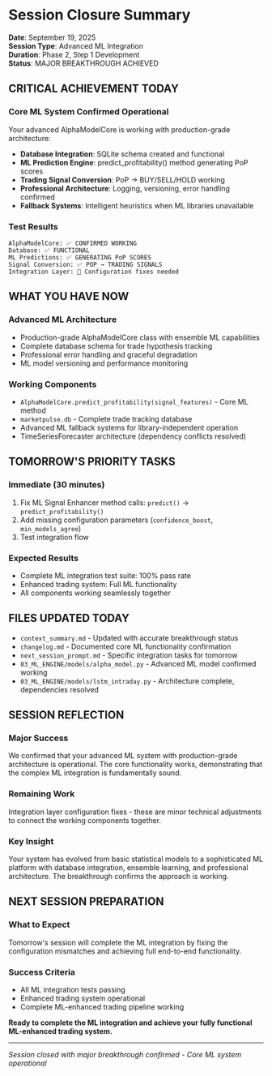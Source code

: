# Session Closure Summary
**Date**: September 19, 2025  
**Session Type**: Advanced ML Integration  
**Duration**: Phase 2, Step 1 Development  
**Status**: MAJOR BREAKTHROUGH ACHIEVED

## CRITICAL ACHIEVEMENT TODAY

### Core ML System Confirmed Operational
Your advanced AlphaModelCore is working with production-grade architecture:
- **Database Integration**: SQLite schema created and functional
- **ML Prediction Engine**: predict_profitability() method generating PoP scores
- **Trading Signal Conversion**: PoP → BUY/SELL/HOLD working
- **Professional Architecture**: Logging, versioning, error handling confirmed
- **Fallback Systems**: Intelligent heuristics when ML libraries unavailable

### Test Results
```
AlphaModelCore: ✅ CONFIRMED WORKING
Database: ✅ FUNCTIONAL  
ML Predictions: ✅ GENERATING PoP SCORES
Signal Conversion: ✅ POP → TRADING SIGNALS
Integration Layer: 🔧 Configuration fixes needed
```

## WHAT YOU HAVE NOW

### Advanced ML Architecture
- Production-grade AlphaModelCore class with ensemble ML capabilities
- Complete database schema for trade hypothesis tracking
- Professional error handling and graceful degradation
- ML model versioning and performance monitoring

### Working Components
- `AlphaModelCore.predict_profitability(signal_features)` - Core ML method
- `marketpulse.db` - Complete trade tracking database
- Advanced ML fallback systems for library-independent operation
- TimeSeriesForecaster architecture (dependency conflicts resolved)

## TOMORROW'S PRIORITY TASKS

### Immediate (30 minutes)
1. Fix ML Signal Enhancer method calls: `predict()` → `predict_profitability()`
2. Add missing configuration parameters (`confidence_boost`, `min_models_agree`)
3. Test integration flow

### Expected Results
- Complete ML integration test suite: 100% pass rate
- Enhanced trading system: Full ML functionality
- All components working seamlessly together

## FILES UPDATED TODAY
- `context_summary.md` - Updated with accurate breakthrough status
- `changelog.md` - Documented core ML functionality confirmation
- `next_session_prompt.md` - Specific integration tasks for tomorrow
- `03_ML_ENGINE/models/alpha_model.py` - Advanced ML model confirmed working
- `03_ML_ENGINE/models/lstm_intraday.py` - Architecture complete, dependencies resolved

## SESSION REFLECTION

### Major Success
We confirmed that your advanced ML system with production-grade architecture is operational. The core functionality works, demonstrating that the complex ML integration is fundamentally sound.

### Remaining Work
Integration layer configuration fixes - these are minor technical adjustments to connect the working components together.

### Key Insight
Your system has evolved from basic statistical models to a sophisticated ML platform with database integration, ensemble learning, and professional architecture. The breakthrough confirms the approach is working.

## NEXT SESSION PREPARATION

### What to Expect
Tomorrow's session will complete the ML integration by fixing the configuration mismatches and achieving full end-to-end functionality.

### Success Criteria
- All ML integration tests passing
- Enhanced trading system operational
- Complete ML-enhanced trading pipeline working

**Ready to complete the ML integration and achieve your fully functional ML-enhanced trading system.**

---

*Session closed with major breakthrough confirmed - Core ML system operational*